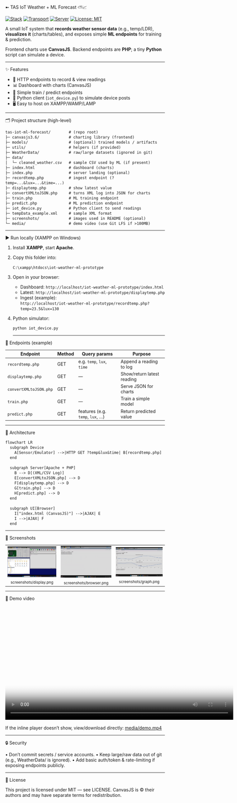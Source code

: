 ➼ TAS IoT Weather + ML Forecast ⛅📈

[![Stack](https://img.shields.io/badge/Stack-PHP%20%7C%20Python%20%7C%20CanvasJS-blue)](#)
[![Transport](https://img.shields.io/badge/Transport-HTTP%20GET-green)](#)
[![Server](https://img.shields.io/badge/Server-Apache%20%7C%20XAMPP-orange)](#)
[![License: MIT](https://img.shields.io/badge/License-MIT-success.svg)](LICENSE)

A small IoT system that **records weather sensor data** (e.g., temp/LDR), **visualizes it** (charts/tables),
and exposes simple **ML endpoints** for training & prediction.

Frontend charts use **CanvasJS**. Backend endpoints are **PHP**; a tiny **Python** script can simulate a device.

---

✨ Features
- 📡 HTTP endpoints to record & view readings
- 📊 Dashboard with charts (CanvasJS)
- 🧠 Simple train / predict endpoints
- 🧪 Python client (`iot_device.py`) to simulate device posts
- 🖥️ Easy to host on XAMPP/WAMP/LAMP

---

🗂 Project structure (high-level)

```text
tas-iot-ml-forecast/        # (repo root)
├─ canvasjs3.6/             # charting library (frontend)
├─ models/                  # (optional) trained models / artifacts
├─ utils/                   # helpers (if provided)
├─ WeatherData/             # raw/large datasets (ignored in git)
├─ data/
│  └─ cleaned_weather.csv   # sample CSV used by ML (if present)
├─ index.html               # dashboard (charts)
├─ index.php                # server landing (optional)
├─ recordtemp.php           # ingest endpoint (?temp=...&lux=...&time=...)
├─ displaytemp.php          # show latest value
├─ convertXMLtoJSON.php     # turns XML log into JSON for charts
├─ train.php                # ML training endpoint
├─ predict.php              # ML prediction endpoint
├─ iot_device.py            # Python client to send readings
├─ tempData_example.xml     # sample XML format
├─ screenshots/             # images used in README (optional)
└─ media/                   # demo video (use Git LFS if >100MB)
```

---

▶️ Run locally (XAMPP on Windows)
1. Install **XAMPP**, start **Apache**.  
2. Copy this folder into:

   `C:\xampp\htdocs\iot-weather-ml-prototype`

3. Open in your browser:
   - Dashboard: `http://localhost/iot-weather-ml-prototype/index.html`
   - Latest: `http://localhost/iot-weather-ml-prototype/displaytemp.php`
   - Ingest (example):  
     `http://localhost/iot-weather-ml-prototype/recordtemp.php?temp=23.5&lux=130`

4. Python simulator:
   ```bash
   python iot_device.py
   ```

   ---
   
🔌 Endpoints (example)

| Endpoint               | Method | Query params                     | Purpose                    |
| ---------------------- | ------ | -------------------------------- | -------------------------- |
| `recordtemp.php`       | GET    | e.g. `temp`, `lux`, `time`       | Append a reading to log    |
| `displaytemp.php`      | GET    | —                                | Show/return latest reading |
| `convertXMLtoJSON.php` | GET    | —                                | Serve JSON for charts      |
| `train.php`            | GET    | —                                | Train a simple model       |
| `predict.php`          | GET    | features (e.g. `temp`, `lux`, …) | Return predicted value     |

---

🧭 Architecture

```mermaid
flowchart LR
  subgraph Device
    A[Sensor/Emulator] -->|HTTP GET ?temp&lux&time| B[recordtemp.php]
  end

  subgraph Server[Apache + PHP]
    B --> D[(XML/CSV Log)]
    E[convertXMLtoJSON.php] --> D
    F[displaytemp.php] --> D
    G[train.php] --> D
    H[predict.php] --> D
  end

  subgraph UI[Browser]
    I["index.html (CanvasJS)"] -->|AJAX| E
    I -->|AJAX| F
  end

```
---
📸 Screenshots

<table>
  <tr>
    <td align="center">
      <img src="screenshots/display.png" width="380" alt="Latest reading view"/>
      <div><sub>screenshots/display.png</sub></div>
    </td>
    <td align="center">
      <img src="screenshots/browser.png" width="380" alt="Dashboard in browser"/>
      <div><sub>screenshots/browser.png</sub></div>
    </td>
    <td align="center">
      <img src="screenshots/graph.png" width="380" alt="Chart view"/>
      <div><sub>screenshots/graph.png</sub></div>
    </td>
  </tr>
</table>

---

🎥 Demo video

<video src="media/demo.mp4" width="720" controls poster="screenshots/graph.png"></video>

If the inline player doesn’t show, view/download directly: [media/demo.mp4](media/demo.mp4)

---

🔒 Security

• Don’t commit secrets / service accounts.
• Keep large/raw data out of git (e.g., WeatherData/ is ignored).
• Add basic auth/token & rate-limiting if exposing endpoints publicly.

---

📄 License

This project is licensed under MIT — see LICENSE.
CanvasJS is © their authors and may have separate terms for redistribution.
